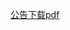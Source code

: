 [公告下载pdf](C:\YunKu_Temp\YunKu_Open\2bb27b5ba805ce783180ab188498a93e2737ce2d\海关总署关于废止和宣布失效部分规范性文件（一）的公告.pdf)

